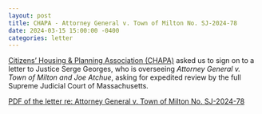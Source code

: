 ```yaml
---
layout: post
title: CHAPA - Attorney General v. Town of Milton No. SJ-2024-78
date: 2024-03-15 15:00:00 -0400
categories: letter
---
```


[Citizens’ Housing & Planning Association (CHAPA)](https://www.chapa.org) asked us to sign on to a letter to Justice Serge Georges, who is overseeing _Attorney General v. Town of Milton and Joe Atchue_, asking for expedited review by the full Supreme Judicial Court of Massachusetts.

[PDF of the letter re: Attorney General v. Town of Milton No. SJ-2024-78](https://drive.google.com/open?id=1-aXHGewRjt4orDicdOxWWsJCUaueQV2M&usp=drive_fs)
